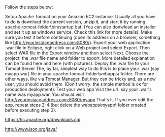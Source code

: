 Follow the steps below:

Setup Apache Tomcat on your Amazon EC2 instance.
Usually all you have to do is download the current version, unzip it, and start it by running apache-tomcat-folder\bin\startup.bat. (You can also donwload an installer and set it up as windows service. Check this link for more details).
Make sure you test it before continuing (open its address on a browser, something like http://yourinstaceaddress.com:8080/).
Export your web application .war file
In Eclipse, right click on a Web project and select Export. Then select WAR file in the Export window and then select Next. Choose the project, the .war file name and folder to export. More detailed explanation can be found here and here (with pictures).
Deploy the .war file to your Tomcat Server
The, by far, simplest way to do this is to place your .war (say myapp.war) file in your apache-tomcat-folder\webapps\ folder.
There are other ways, like via Tomcat Manager. But they can be tricky and, as a new user, you should avoid them. (Don't worry: the simple method is ok for production deployment).
Test your web app
Visit the url: say your .war's name was myapp.war. You should visit http://yourinstaceaddress.com:8080/myapp
That's it. If you ever edit the app, repeat steps 2-4 (but delete the webapps\myapp\ folder created before executing step 3).

https://hc.apache.org/downloads.cgi

http://www.json.org/java/